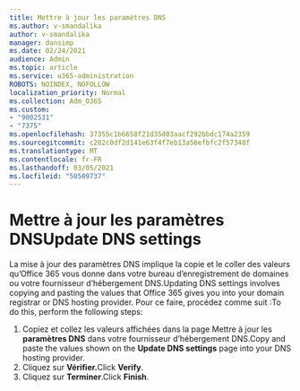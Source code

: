 ```yaml
---
title: Mettre à jour les paramètres DNS
ms.author: v-smandalika
author: v-smandalika
manager: dansimp
ms.date: 02/24/2021
audience: Admin
ms.topic: article
ms.service: o365-administration
ROBOTS: NOINDEX, NOFOLLOW
localization_priority: Normal
ms.collection: Adm_O365
ms.custom:
- "9002531"
- "7375"
ms.openlocfilehash: 37355c1b6658f21d35d03aacf292bbdc174a2359
ms.sourcegitcommit: c202c0df2d141e63f4f7eb13a56efbfc2f57348f
ms.translationtype: MT
ms.contentlocale: fr-FR
ms.lasthandoff: 03/05/2021
ms.locfileid: "50509737"
---
```

# <a name="update-dns-settings"></a><span data-ttu-id="c057b-102">Mettre à jour les paramètres DNS</span><span class="sxs-lookup"><span data-stu-id="c057b-102">Update DNS settings</span></span>

<span data-ttu-id="c057b-103">La mise à jour des paramètres DNS implique la copie et le coller des valeurs qu’Office 365 vous donne dans votre bureau d’enregistrement de domaines ou votre fournisseur d’hébergement DNS.</span><span class="sxs-lookup"><span data-stu-id="c057b-103">Updating DNS settings involves copying and pasting the values that Office 365 gives you into your domain registrar or DNS hosting provider.</span></span> <span data-ttu-id="c057b-104">Pour ce faire, procédez comme suit :</span><span class="sxs-lookup"><span data-stu-id="c057b-104">To do this, perform the following steps:</span></span>

1. <span data-ttu-id="c057b-105">Copiez et collez les valeurs affichées dans la page Mettre à jour les **paramètres DNS** dans votre fournisseur d’hébergement DNS.</span><span class="sxs-lookup"><span data-stu-id="c057b-105">Copy and paste the values shown on the **Update DNS settings** page into your DNS hosting provider.</span></span>
2. <span data-ttu-id="c057b-106">Cliquez sur **Vérifier.**</span><span class="sxs-lookup"><span data-stu-id="c057b-106">Click **Verify**.</span></span>
3. <span data-ttu-id="c057b-107">Cliquez sur **Terminer**.</span><span class="sxs-lookup"><span data-stu-id="c057b-107">Click **Finish**.</span></span>